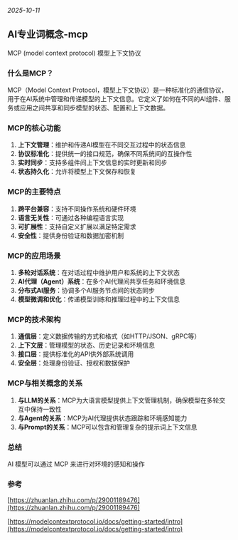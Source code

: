 *2025-10-11*

## AI专业词概念-mcp

MCP (model context protocol) 模型上下文协议

### 什么是MCP？

MCP（Model Context Protocol，模型上下文协议）是一种标准化的通信协议，用于在AI系统中管理和传递模型的上下文信息。它定义了如何在不同的AI组件、服务或应用之间共享和同步模型的状态、配置和上下文数据。

### MCP的核心功能

1. **上下文管理**：维护和传递AI模型在不同交互过程中的状态信息
2. **协议标准化**：提供统一的接口规范，确保不同系统间的互操作性
3. **实时同步**：支持多组件间上下文信息的实时更新和同步
4. **状态持久化**：允许将模型上下文保存和恢复

### MCP的主要特点

1. **跨平台兼容**：支持不同操作系统和硬件环境
2. **语言无关性**：可通过各种编程语言实现
3. **可扩展性**：支持自定义扩展以满足特定需求
4. **安全性**：提供身份验证和数据加密机制

### MCP的应用场景

1. **多轮对话系统**：在对话过程中维护用户和系统的上下文状态
2. **AI代理（Agent）系统**：在多个AI代理间共享任务和环境信息
3. **分布式AI服务**：协调多个AI服务节点间的状态同步
4. **模型微调和优化**：传递模型训练和推理过程中的上下文信息

### MCP的技术架构

1. **通信层**：定义数据传输的方式和格式（如HTTP/JSON、gRPC等）
2. **上下文层**：管理模型的状态、历史记录和环境信息
3. **接口层**：提供标准化的API供外部系统调用
4. **安全层**：处理身份验证、授权和数据保护

### MCP与相关概念的关系

1. **与LLM的关系**：MCP为大语言模型提供上下文管理机制，确保模型在多轮交互中保持一致性
2. **与Agent的关系**：MCP为AI代理提供状态跟踪和环境感知能力
3. **与Prompt的关系**：MCP可以包含和管理复杂的提示词上下文信息

### 总结

AI 模型可以通过 MCP 来进行对环境的感知和操作

### 参考

[https://zhuanlan.zhihu.com/p/29001189476](https://zhuanlan.zhihu.com/p/29001189476)

[https://modelcontextprotocol.io/docs/getting-started/intro](https://modelcontextprotocol.io/docs/getting-started/intro)